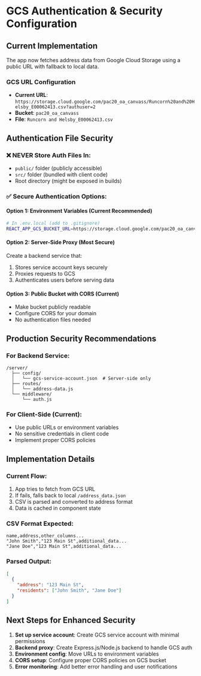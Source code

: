 # GCS Authentication & Security Configuration

## Current Implementation

The app now fetches address data from Google Cloud Storage using a public URL with fallback to local data.

### GCS URL Configuration
- **Current URL**: `https://storage.cloud.google.com/pac20_oa_canvass/Runcorn%20and%20Helsby_E00062413.csv?authuser=2`
- **Bucket**: `pac20_oa_canvass`
- **File**: `Runcorn and Helsby_E00062413.csv`

## Authentication File Security

### ❌ NEVER Store Auth Files In:
- `public/` folder (publicly accessible)
- `src/` folder (bundled with client code)
- Root directory (might be exposed in builds)

### ✅ Secure Authentication Options:

#### Option 1: Environment Variables (Current Recommended)
```bash
# In .env.local (add to .gitignore)
REACT_APP_GCS_BUCKET_URL=https://storage.cloud.google.com/pac20_oa_canvass/Runcorn%20and%20Helsby_E00062413.csv
```

#### Option 2: Server-Side Proxy (Most Secure)
Create a backend service that:
1. Stores service account keys securely
2. Proxies requests to GCS
3. Authenticates users before serving data

#### Option 3: Public Bucket with CORS (Current)
- Make bucket publicly readable
- Configure CORS for your domain
- No authentication files needed

## Production Security Recommendations

### For Backend Service:
```
/server/
  ├── config/
  │   └── gcs-service-account.json  # Server-side only
  ├── routes/
  │   └── address-data.js
  └── middleware/
      └── auth.js
```

### For Client-Side (Current):
- Use public URLs or environment variables
- No sensitive credentials in client code
- Implement proper CORS policies

## Implementation Details

### Current Flow:
1. App tries to fetch from GCS URL
2. If fails, falls back to local `/address_data.json`
3. CSV is parsed and converted to address format
4. Data is cached in component state

### CSV Format Expected:
```csv
name,address,other_columns...
"John Smith","123 Main St",additional_data...
"Jane Doe","123 Main St",additional_data...
```

### Parsed Output:
```json
[
  {
    "address": "123 Main St",
    "residents": ["John Smith", "Jane Doe"]
  }
]
```

## Next Steps for Enhanced Security

1. **Set up service account**: Create GCS service account with minimal permissions
2. **Backend proxy**: Create Express.js/Node.js backend to handle GCS auth
3. **Environment config**: Move URLs to environment variables
4. **CORS setup**: Configure proper CORS policies on GCS bucket
5. **Error monitoring**: Add better error handling and user notifications
